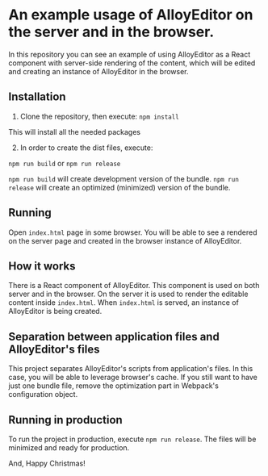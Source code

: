 An example usage of AlloyEditor on the server and in the browser.
=============

In this repository you can see an example of using AlloyEditor as a React component with server-side rendering of the content, which will be edited and creating an instance of AlloyEditor in the browser.

Installation
-------------

1) Clone the repository, then execute:
`npm install`

This will install all the needed packages

2) In order to create the dist files, execute:

`npm run build` or `npm run release`

`npm run build` will create development version of the bundle.
`npm run release` will create an optimized (minimized) version of the bundle.

Running
-------------
Open `index.html` page in some browser. You will be able to see a rendered on the server page and created in the browser instance of AlloyEditor.

How it works
-------------
There is a React component of AlloyEditor. This component is used on both server and in the browser. On the server it is used to render the editable content inside `index.html`. When `index.html` is served, an instance of AlloyEditor is being created.

Separation between application files and AlloyEditor's files
-------------
This project separates AlloyEditor's scripts from application's files. In this case, you will be able to leverage browser's cache.
If you still want to have just one bundle file, remove the optimization part in Webpack's configuration object.

Running in production
-------------
To run the project in production, execute `npm run release`. The files will be minimized and ready for production.

And, Happy Christmas!